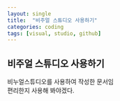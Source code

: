 ```yaml
---
layout: single
title:  "비주얼 스튜디오 사용하기"
categories: coding
tags: [visual, studio, github]
---
```


## 비주얼 스튜디오 사용하기

비누얼스튜디오를 사용하여 작성한 문서임<br>
편리한지 사용해 봐야겠다.<br>

 